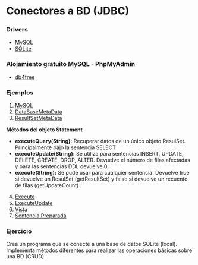 # Conectores a BD (JDBC)

### Drivers

- [MySQL](https://www.mysql.com/products/connector/)
- [SQLite](https://github.com/xerial/sqlite-jdbc)

### Alojamiento gratuito MySQL - PhpMyAdmin

- [db4free](https://www.db4free.net/)

### Ejemplos

1. [MySQL](https://github.com/franlu/DAM-AD/tree/master/conectores/ConnMySQL.java)
2. [DataBaseMetaData](https://github.com/franlu/DAM-AD/tree/master/conectores/Databasemetadata.java)
3. [ResultSetMetaData](https://github.com/franlu/DAM-AD/tree/master/conectores/Resultsetmetadata.java)

**Métodos del objeto Statement**

- **executeQuery(String):** Recuperar datos de un único objeto ResulSet. Principalmente bajo la sentencia SELECT
- **executeUpdate(String):** Se utiliza para sentencias INSERT, UPDATE, DELETE, CREATE, DROP, ALTER. Devuelve el número de filas afectadas y para las sentencias DDL devuelve 0.
- **execute(String):** Se pude usar para cualquier sentencia. Devuelve true si devuelve un ResulSet (getResultSet) y false si devuelve un recuento de filas (getUpdateCount)

4. [Execute](https://github.com/franlu/DAM-AD/tree/master/conectores/Execute.java)
5. [ExecuteUpdate](https://github.com/franlu/DAM-AD/tree/master/conectores/ExecuteUpdate.java)
6. [Vista](https://github.com/franlu/DAM-AD/tree/master/conectores/CrearVista.java)
7. [Sentencia Preparada](https://github.com/franlu/DAM-AD/tree/master/conectores/SentenciaPreparada.java)

### Ejercicio

Crea un programa que se conecte a una base de datos SQLite (local). Implementa métodos diferentes para realizar las operaciones básicas sobre una BD (CRUD).
